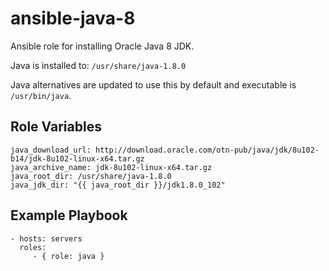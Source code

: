 # ansible-java-8


Ansible role for installing Oracle Java 8 JDK.

Java is installed to: `/usr/share/java-1.8.0`

Java alternatives are updated to use this by default and executable is `/usr/bin/java`.

## Role Variables

    java_download_url: http://download.oracle.com/otn-pub/java/jdk/8u102-b14/jdk-8u102-linux-x64.tar.gz
    java_archive_name: jdk-8u102-linux-x64.tar.gz
    java_root_dir: /usr/share/java-1.8.0
    java_jdk_dir: "{{ java_root_dir }}/jdk1.8.0_102"


## Example Playbook

    - hosts: servers
      roles:
         - { role: java }


